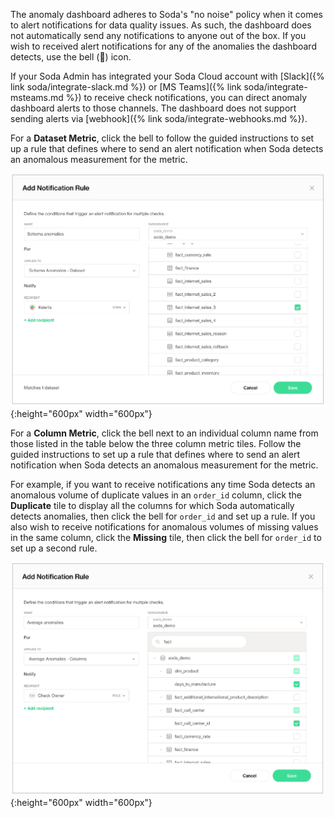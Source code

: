 The anomaly dashboard adheres to Soda's "no noise" policy when it comes to alert notifications for data quality issues. As such, the dashboard does not automatically send any notifications to anyone out of the box. If you wish to received alert notifications for any of the anomalies the dashboard detects, use the bell (🔔) icon. 

If your Soda Admin has integrated your Soda Cloud account with [Slack]({% link soda/integrate-slack.md %}) or [MS Teams]({% link soda/integrate-msteams.md %}) to receive check notifications, you can direct anomaly dashboard alerts to those channels. The dashboard does not support sending alerts via [webhook]({% link soda/integrate-webhooks.md %}). 

For a **Dataset Metric**, click the bell to follow the guided instructions to set up a rule that defines where to send an alert notification when Soda detects an anomalous measurement for the metric. 

![dataset-notifs](/assets/images/dataset-notifs.png){:height="600px" width="600px"}

For a **Column Metric**, click the bell next to an individual column name from those listed in the table below the three column metric tiles. Follow the guided instructions to set up a rule that defines where to send an alert notification when Soda detects an anomalous measurement for the metric. 

For example, if you want to receive notifications any time Soda detects an anomalous volume of duplicate values in an `order_id` column, click the **Duplicate** tile to display all the columns for which Soda automatically detects anomalies, then click the bell for `order_id` and set up a rule. If you also wish to receive notifications for anomalous volumes of missing values in the same column, click the **Missing** tile, then click the bell for `order_id` to set up a second rule. 

![column-notifs](/assets/images/column-notifs.png){:height="600px" width="600px"}
